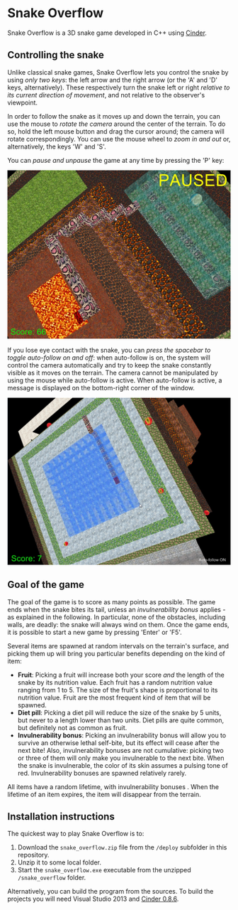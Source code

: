 # Snake Overflow

Snake Overflow is a 3D snake game developed in C++ using [Cinder](http://libcinder.org/). 

## Controlling the snake

Unlike classical snake games, Snake Overflow lets you control the snake by using *only two keys*: the left arrow and the right arrow (or the 'A' and 'D' keys, alternatively). These respectively turn the snake left or right *relative to its current direction of movement*, and not relative to the observer's viewpoint.

In order to follow the snake as it moves up and down the terrain, you can use the mouse to *rotate the camera* around the center of the terrain. To do so, hold the left mouse button and drag the cursor around; the camera will rotate correspondingly. You can use the mouse wheel to *zoom in and out* or, alternatively, the keys 'W' and 'S'.

You can *pause and unpause* the game at any time by pressing the 'P' key:

![Game paused indicator](https://github.com/andyprowl/snake-overflow/blob/master/screenshots/screenshot03.jpg)

If you lose eye contact with the snake, you can *press the spacebar to toggle auto-follow on and off*: when auto-follow is on, the system will control the camera automatically and try to keep the snake constantly visible as it moves on the terrain. The camera cannot be manipulated by using the mouse while auto-follow is active. When auto-follow is active, a message is displayed on the bottom-right corner of the window.

![Auto-follow indicator](https://github.com/andyprowl/snake-overflow/blob/master/screenshots/screenshot05.jpg)

## Goal of the game

The goal of the game is to score as many points as possible. The game ends when the snake bites its tail, unless an *invulnerability bonus* applies - as explained in the following. In particular, none of the obstacles, including walls, are deadly: the snake will always wind on them. Once the game ends, it is possible to start a new game by pressing 'Enter' or 'F5'.

Several items are spawned at random intervals on the terrain's surface, and picking them up will bring you particular benefits depending on the kind of item:

 - **Fruit**: Picking a fruit will increase both your score *and* the length of the snake by its nutrition value. Each fruit has a random nutrition value ranging from 1 to 5. The size of the fruit's shape is proportional to its nutrition value. Fruit are the most frequent kind of item that will be spawned.
 - **Diet pill**: Picking a diet pill will reduce the size of the snake by 5 units, but never to a length lower than two units. Diet pills are quite common, but definitely not as common as fruit. 
 - **Invulnerability bonus**: Picking an invulnerability bonus will allow you to survive an otherwise lethal self-bite, but its effect will cease after the next bite! Also, invulnerability bonuses are not cumulative: picking two or three of them will only make you invulnerable to the next bite. When the snake is invulnerable, the color of its skin assumes a pulsing tone of red. Invulnerability bonuses are spawned relatively rarely.
 
All items have a random lifetime, with invulnerability bonuses . When the lifetime of an item expires, the item will disappear from the terrain.

## Installation instructions

The quickest way to play Snake Overflow is to:

 1. Download the `snake_overflow.zip` file from the `/deploy` subfolder in this repository.
 2. Unzip it to some local folder. 
 3. Start the `snake_overflow.exe` executable from the unzipped `/snake_overflow` folder.

Alternatively, you can build the program from the sources. To build the projects you will need Visual Studio 2013 and [Cinder 0.8.6](http://libcinder.org/blog/posts/9_cinder-086-released/).
